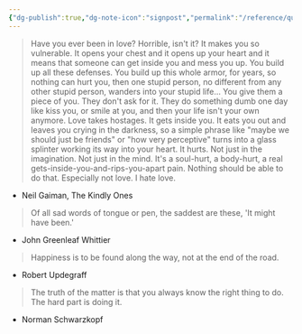 ```yaml
---
{"dg-publish":true,"dg-note-icon":"signpost","permalink":"/reference/quotes/","dgPassFrontmatter":true,"noteIcon":"signpost","created":"","updated":""}
---
```


> Have you ever been in love? Horrible, isn't it? It makes you so vulnerable. It opens your chest and it opens up your heart and it means that someone can get inside you and mess you up. You build up all these defenses. You build up this whole armor, for years, so nothing can hurt you, then one stupid person, no different from any other stupid person, wanders into your stupid life… You give them a piece of you. They don't ask for it. They do something dumb one day like kiss you, or smile at you, and then your life isn't your own anymore. Love takes hostages. It gets inside you. It eats you out and leaves you crying in the darkness, so a simple phrase like "maybe we should just be friends" or "how very perceptive" turns into a glass splinter working its way into your heart. It hurts. Not just in the imagination. Not just in the mind. It's a soul-hurt, a body-hurt, a real gets-inside-you-and-rips-you-apart pain. Nothing should be able to do that. Especially not love. I hate love.

- Neil Gaiman, The Kindly Ones

> Of all sad words of tongue or pen, the saddest are these, 'It might have been.'

- John Greenleaf Whittier

> Happiness is to be found along the way, not at the end of the road.

- Robert Updegraff

> The truth of the matter is that you always know the right thing to do. The hard part is doing it.

- Norman Schwarzkopf